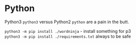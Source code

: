 # Python

Python3 `python3` versus Python2 `python` are a pain in the butt.

`python3 -m pip install ./wordninja` - install something for p3  
`python3 -m pip install ./requirements.txt` always to be safe




